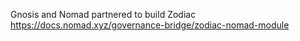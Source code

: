 



Gnosis and Nomad partnered to build Zodiac
https://docs.nomad.xyz/governance-bridge/zodiac-nomad-module
